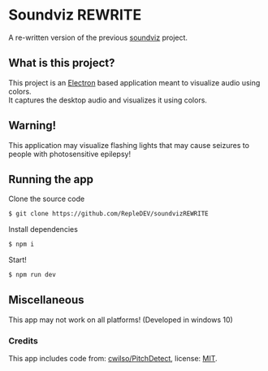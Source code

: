 # Soundviz REWRITE

A re-written version of the previous [soundviz](https://github.com/RepleDEV/soundviz) project.

## What is this project?
This project is an [Electron](https://www.electronjs.org/) based application meant to visualize audio using colors.  
It captures the desktop audio and visualizes it using colors.

## Warning!
This application may visualize flashing lights that may cause seizures to people with photosensitive epilepsy!

## Running the app
Clone the source code
```bash
$ git clone https://github.com/RepleDEV/soundvizREWRITE
```
Install dependencies
```bash
$ npm i
```
Start!
```bash
$ npm run dev
```

## Miscellaneous
This app may not work on all platforms! (Developed in windows 10)

### Credits
This app includes code from: [cwilso/PitchDetect](https://github.com/cwilso/PitchDetect), license: [MIT](https://github.com/cwilso/PitchDetect/blob/master/LICENSE.txt).   